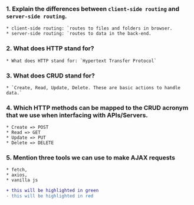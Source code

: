 ### 1.  Explain the differences between `client-side routing` and `server-side routing`.

	* client-side routing: `routes to files and folders in browser.
	* server-side routing: `routes to data in the back-end.
### 2.  What does HTTP stand for?

	* What does HTTP stand for: `Hypertext Transfer Protocol`

### 3.  What does CRUD stand for?

	* `Create, Read, Update, Delete. These are basic actions to handle data.`

### 4.  Which HTTP methods can be mapped to the CRUD acronym that we use when interfacing with APIs/Servers.

	* Create => POST
	* Read => GET
	* Update => PUT
	* Delete => DELETE

### 5.  Mention three tools we can use to make AJAX requests

	* fetch, 
	* axios, 
	* vanilla js
	
```diff
+ this will be highlighted in green
- this will be highlighted in red
```
